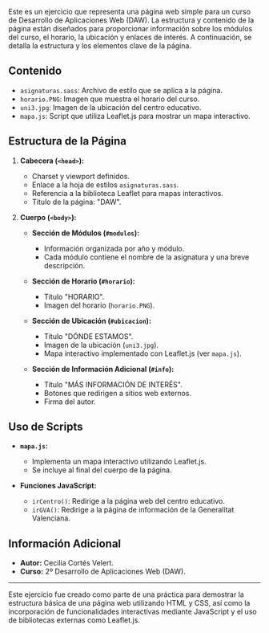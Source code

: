 Este es un ejercicio que representa una página web simple para un curso de Desarrollo de Aplicaciones Web (DAW). La estructura y contenido de la página están diseñados para proporcionar información sobre los módulos del curso, el horario, la ubicación y enlaces de interés. A continuación, se detalla la estructura y los elementos clave de la página.

## Contenido

- `asignaturas.sass`: Archivo de estilo que se aplica a la página.
- `horario.PNG`: Imagen que muestra el horario del curso.
- `uni3.jpg`: Imagen de la ubicación del centro educativo.
- `mapa.js`: Script que utiliza Leaflet.js para mostrar un mapa interactivo.

## Estructura de la Página

1. **Cabecera (`<head>`):**
   - Charset y viewport definidos.
   - Enlace a la hoja de estilos `asignaturas.sass`.
   - Referencia a la biblioteca Leaflet para mapas interactivos.
   - Título de la página: "DAW".

2. **Cuerpo (`<body>`):**
   - **Sección de Módulos (`#modulos`):**
     - Información organizada por año y módulo.
     - Cada módulo contiene el nombre de la asignatura y una breve descripción.
   
   - **Sección de Horario (`#horario`):**
     - Título "HORARIO".
     - Imagen del horario (`horario.PNG`).

   - **Sección de Ubicación (`#ubicacion`):**
     - Título "DÓNDE ESTAMOS".
     - Imagen de la ubicación (`uni3.jpg`).
     - Mapa interactivo implementado con Leaflet.js (ver `mapa.js`).
   
   - **Sección de Información Adicional (`#info`):**
     - Título "MÁS INFORMACIÓN DE INTERÉS".
     - Botones que redirigen a sitios web externos.
     - Firma del autor.

## Uso de Scripts

- **`mapa.js`:**
  - Implementa un mapa interactivo utilizando Leaflet.js.
  - Se incluye al final del cuerpo de la página.

- **Funciones JavaScript:**
  - `irCentro()`: Redirige a la página web del centro educativo.
  - `irGVA()`: Redirige a la página de información de la Generalitat Valenciana.
  
## Información Adicional

- **Autor:** Cecilia Cortés Velert.
- **Curso:** 2º Desarrollo de Aplicaciones Web (DAW).

---

Este ejercicio fue creado como parte de una práctica para demostrar la estructura básica de una página web utilizando HTML y CSS, así como la incorporación de funcionalidades interactivas mediante JavaScript y el uso de bibliotecas externas como Leaflet.js.
